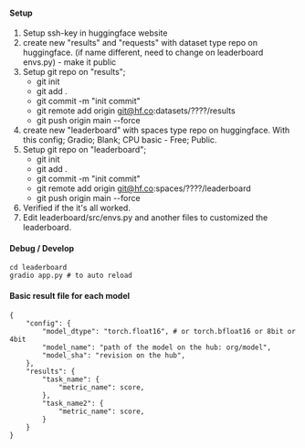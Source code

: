 #### Setup

1. Setup ssh-key in huggingface website
2. create new "results" and "requests" with dataset type repo on huggingface. (if name different, need to change on leaderboard envs.py) - make it public
3. Setup git repo on "results";
    - git init
    - git add .
    - git commit -m "init commit"
    - git remote add origin git@hf.co:datasets/????/results
    - git push origin main --force
4. create new "leaderboard" with spaces type repo on huggingface. With this config; Gradio; Blank; CPU basic - Free; Public.
5. Setup git repo on "leaderboard";
    - git init
    - git add .
    - git commit -m "init commit"
    - git remote add origin git@hf.co:spaces/????/leaderboard
    - git push origin main --force
6. Verified if the it's all worked.
7. Edit leaderboard/src/envs.py and another files to customized the leaderboard.

#### Debug / Develop
```
cd leaderboard
gradio app.py # to auto reload
```

#### Basic result file for each model

```
{
    "config": {
        "model_dtype": "torch.float16", # or torch.bfloat16 or 8bit or 4bit
        "model_name": "path of the model on the hub: org/model",
        "model_sha": "revision on the hub",
    },
    "results": {
        "task_name": {
            "metric_name": score,
        },
        "task_name2": {
            "metric_name": score,
        }
    }
}
```
